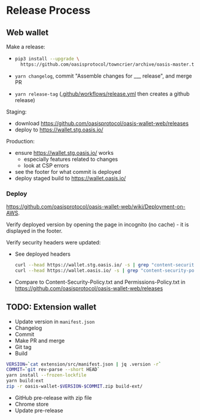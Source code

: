 # Release Process

## Web wallet

Make a release:

- ```sh
  pip3 install --upgrade \
    https://github.com/oasisprotocol/towncrier/archive/oasis-master.tar.gz
  ```

- `yarn changelog`, commit "Assemble changes for ___ release", and merge PR
- `yarn release-tag`
  ([.github/workflows/release.yml](/.github/workflows/release.yml) then creates
  a github release)

Staging:

- download <https://github.com/oasisprotocol/oasis-wallet-web/releases>
- deploy to <https://wallet.stg.oasis.io/>

Production:

- ensure <https://wallet.stg.oasis.io/> works
  - especially features related to changes
  - look at CSP errors
- see the footer for what commit is deployed
- deploy staged build to <https://wallet.oasis.io/>

### Deploy

<https://github.com/oasisprotocol/oasis-wallet-web/wiki/Deployment-on-AWS>.

Verify deployed version by opening the page in
incognito (no cache) - it is displayed in the footer.

Verify security headers were updated:

- See deployed headers

  ```sh
  curl --head https://wallet.stg.oasis.io/ -s | grep "content-security-policy\|permissions-policy"
  curl --head https://wallet.oasis.io/ -s | grep "content-security-policy\|permissions-policy"
  ```

- Compare to Content-Security-Policy.txt and Permissions-Policy.txt in
  <https://github.com/oasisprotocol/oasis-wallet-web/releases>

## TODO: Extension wallet

- Update version in `manifest.json`
- Changelog
- Commit
- Make PR and merge
- Git tag
- Build

```sh
VERSION=`cat extension/src/manifest.json | jq .version -r`
COMMIT=`git rev-parse --short HEAD`
yarn install --frozen-lockfile
yarn build:ext
zip -r oasis-wallet-$VERSION-$COMMIT.zip build-ext/
```

- GitHub pre-release with zip file
- Chrome store
- Update pre-release
